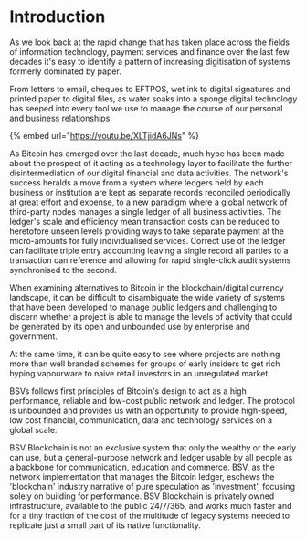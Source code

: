 # Introduction

As we look back at the rapid change that has taken place across the fields of information technology, payment services and finance over the last few decades it's easy to identify a pattern of increasing digitisation of systems formerly dominated by paper.

From letters to email, cheques to EFTPOS, wet ink to digital signatures and printed paper to digital files, as water soaks into a sponge digital technology has seeped into every tool we use to manage the course of our personal and business relationships.

{% embed url="https://youtu.be/XLTjidA6JNs" %}

As Bitcoin has emerged over the last decade, much hype has been made about the prospect of it acting as a technology layer to facilitate the further disintermediation of our digital financial and data activities. The network's success heralds a move from a system where ledgers held by each business or institution are kept as separate records reconciled periodically at great effort and expense, to a new paradigm where a global network of third-party nodes manages a single ledger of all business activities. The ledger's scale and efficiency mean transaction costs can be reduced to heretofore unseen levels providing ways to take separate payment at the micro-amounts for fully individualised services. Correct use of the ledger can facilitate triple entry accounting leaving a single record all parties to a transaction can reference and allowing for rapid single-click audit systems synchronised to the second.

When examining alternatives to Bitcoin in the blockchain/digital currency landscape, it can be difficult to disambiguate the wide variety of systems that have been developed to manage public ledgers and challenging to discern whether a project is able to manage the levels of activity that could be generated by its open and unbounded use by enterprise and government.

At the same time, it can be quite easy to see where projects are nothing more than well branded schemes for groups of early insiders to get rich hyping vapourware to naive retail investors in an unregulated market.

BSVs follows first principles of Bitcoin's design to act as a high performance, reliable and low-cost public network and ledger. The protocol is unbounded and provides us with an opportunity to provide high-speed, low cost financial, communication, data and technology services on a global scale.

BSV Blockchain is not an exclusive system that only the wealthy or the early can use, but a general-purpose network and ledger usable by all people as a backbone for communication, education and commerce. BSV, as the network implementation that manages the Bitcoin ledger, eschews the 'blockchain' industry narrative of pure speculation as 'investment', focusing solely on building for performance. BSV Blockchain is privately owned infrastructure, available to the public 24/7/365, and works much faster and for a tiny fraction of the cost of the multitude of legacy systems needed to replicate just a small part of its native functionality.
